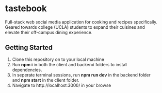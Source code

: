 # tastebook
Full-stack web social media application for cooking and recipes specifically. Geared towards college (UCLA) students to expand their cuisines and elevate their off-campus dining experience. 

## Getting Started
1. Clone this repository on to your local machine <br />
2. Run **npm i** in both the client and backend folders to install dependencies. 
3. In seperate terminal sessions, run **npm run dev** in the backend folder and **npm start** in the client folder.
4. Navigate to http://localhost:3000/ in your browse
